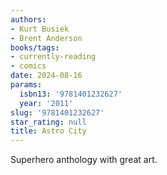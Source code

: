 ```yaml
---
authors:
- Kurt Busiek
- Brent Anderson
books/tags:
- currently-reading
- comics
date: 2024-08-16
params:
  isbn13: '9781401232627'
  year: '2011'
slug: '9781401232627'
star_rating: null
title: Astro City
---
```


Superhero anthology with great art.


<!--more-->
